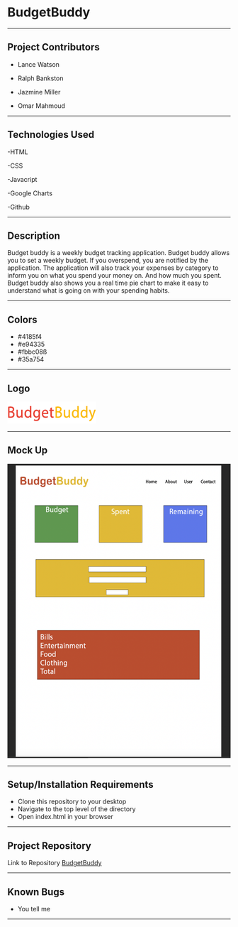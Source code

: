 # BudgetBuddy

---

## Project Contributors

- Lance Watson

* Ralph Bankston

- Jazmine Miller

- Omar Mahmoud

---

## Technologies Used

-HTML

-CSS

-Javacript

-Google Charts

-Github

---

## Description

Budget buddy is a weekly budget tracking application. Budget buddy allows you to set a weekly budget. If you overspend, you are notified by the application. The application will also track your expenses by category to inform you on what you spend your money on. And how much you spent. Budget buddy also shows you a real time pie chart to make it easy to understand what is going on with your spending habits.

---

## Colors

- #4185f4
- #e94335
- #fbbc08ß
- #35a754

---

## Logo

![This is an image](budgetBuddy.png)

---

## Mock Up

![This is an image](budgetbuddy-ps.png)

---

## Setup/Installation Requirements

- Clone this repository to your desktop
- Navigate to the top level of the directory
- Open index.html in your browser

---

## Project Repository

Link to Repository [BudgetBuddy ](https://github.com/omareo22/BudgetBuddy)

---

## Known Bugs

- You tell me

---
